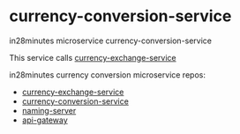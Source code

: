 # currency-conversion-service
in28minutes microservice currency-conversion-service

This service calls [currency-exchange-service](https://github.com/lukewaldron87/currency-exchange-service)

in28minutes currency conversion microservice repos:
- [currency-exchange-service](https://github.com/lukewaldron87/currency-exchange-service)
- [currency-conversion-service](https://github.com/lukewaldron87/currency-conversion-service)
- [naming-server](https://github.com/lukewaldron87/naming-server)
- [api-gateway](https://github.com/lukewaldron87/api-gateway)

